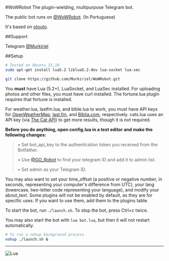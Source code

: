 ﻿#WoWRobot
The plugin-wielding, multipurpose Telegram bot.

The public bot runs on [@WoWRobot](https://telegram.me/WoWRobot). (In Portuguese)

It's based on [otouto](https://github.com/topkecleon/otouto).

##Support

Telegram [@Murkiriel](http://telegram.me/Murkiriel)

##Setup

```bash
# Tested on Ubuntu 15.10
sudo apt-get install lua5.2 liblua5.2-dev lua-socket lua-sec

git clone https://github.com/Murkiriel/WoWRobot.git
```

You **must** have Lua (5.2+), LuaSocket, and LuaSec installed. For uploading photos and other files, you must have curl installed. The fortune.lua plugin requires that fortune is installed.

For weather.lua, lastfm.lua, and bible.lua to work, you must have API keys for [OpenWeatherMap](http://openweathermap.org), [last.fm](http://last.fm), and [Biblia.com](http://biblia.com), respectively. cats.lua uses an API key (via [The Cat API](http://thecatapi.com)) to get more results, though it is not required.

**Before you do anything, open config.lua in a text editor and make the following changes:**

> • Set bot_api_key to the authentication token you received from the Botfather.
>
> • Use [@GO_Robot](https://telegram.me/GO_Robot) to find your telegram ID and add it to admin list.
>
> • Set admin as your Telegram ID.

You may also want to set your time_offset (a positive or negative number, in seconds, representing your computer's difference from UTC), your lang (lowercase, two-letter code representing your language), and modify your about_text. Some plugins will not be enabled by default, as they are for specific uses. If you want to use them, add them to the plugins table.

To start the bot, run `./launch.sh`. To stop the bot, press Ctrl+c twice.

You may also start the bot with `lua bot.lua`, but then it will not restart automatically.

```bash
# To run a nohup background process
nohup ./launch.sh &
```

* * *

![Lua](http://www.lua.org/images/powered-by-lua.gif)
